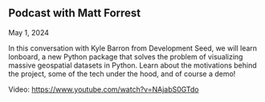 ## Podcast with Matt Forrest

May 1, 2024

In this conversation with Kyle Barron from Development Seed, we will learn lonboard, a new Python package that solves the problem of visualizing massive geospatial datasets in Python. Learn about the motivations behind the project, some of the tech under the hood, and of course a demo!

Video: https://www.youtube.com/watch?v=NAjabS0GTdo
